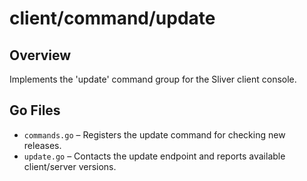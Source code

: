 # client/command/update

## Overview

Implements the 'update' command group for the Sliver client console.

## Go Files

- `commands.go` – Registers the update command for checking new releases.
- `update.go` – Contacts the update endpoint and reports available client/server versions.
